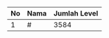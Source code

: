 | No | Nama            | Jumlah Level |
|----|-----------------|--------------|
| 1  | #    |    3584        |
